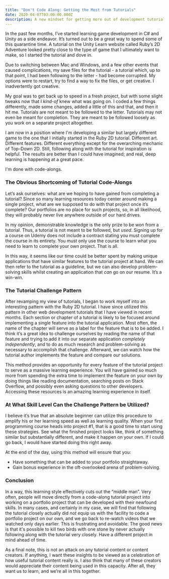 ```yaml
---
title: "Don't Code Along: Getting the Most from Tutorials"
date: 2020-04-07T03:00:00.000Z
description: A new mindset for getting more out of development tutorials
---
```


In the past few months, I've started learning game development in C# and Unity as a side endeavor. It’s turned out to be a great way to spend some of this quarantine time. A tutorial on the Unity Learn website called Ruby’s 2D Adventure looked pretty close to the type of game that I ultimately want to make, so I started the tutorial and dove in.

Due to switching between Mac and Windows, and a few other events that caused complications, my save files for the tutorial - a tutorial which, up to that point, I had been following to the letter - had become corrupted. My options were to restart, try to find a way to fix the files, or get creative. I inadvertently got creative.

My goal was to get back up to speed in a fresh project, but with some slight tweaks now that I _kind-of_ knew what was going on. I coded a few things differently, made some changes, added a little of this and that, and then it hit me. Tutorials are not meant to be followed to the letter. Tutorials may not even be meant for completion. They are meant to be followed loosely as you work on a separate project altogether.

I am now in a position where I'm developing a similar but largely different game to the one that I initially started in the Ruby 2D tutorial. Different art. Different features. Different everything except for the overarching mechanic of Top-Down 2D. Still, following along with the tutorial for inspiration is helpful. The results are better than I could have imagined; and real, deep learning is happening at a great pace.

I'm done with code-alongs.

### The Obvious Shortcoming of Tutorial Code-Alongs

Let’s ask ourselves: what are we hoping to have gained from completing a tutorial? Since so many learning resources today center around making a single project, what are we supposed to do with that project once it’s complete? Our portfolios are no place for such projects, so, in all likelihood, they will probably never live anywhere outside of our hard drives.

In my opinion, demonstrable knowledge is the only prize to be won from a tutorial. Thus, a tutorial is not meant to be followed, but _used_. Signing up for a course on Udemy does not include a contract stating you must complete the course in its entirety. You must only use the course to learn what you need to learn to complete your own project. That is all.

In this way, it seems like our time could be better spent by making unique applications that have similar features to the tutorial project at hand. We can then refer to the tutorial as a guideline, but we can also develop problem-solving skills whilst creating an application that _can_ go on our resume. It’s a win-win.

### The Tutorial Challenge Pattern

After revamping my view of tutorials, I began to work myself into an interesting pattern with the Ruby 2D tutorial. I have since utilized this pattern in other web development tutorials that I have viewed in recent months. Each section or chapter of a tutorial is likely to be focused around implementing a single feature into the tutorial application. Most often, the name of the chapter will serve as a label for the feature that is to be added. I think it’s a great idea to challenge ourselves by reading the name of that feature and trying to add it into our separate application _completely independently_, and to do as much research and problem-solving as necessary to accomplish that challenge. Afterward, we can watch how the tutorial author implements the feature and compare our solutions.

This method provides an opportunity for every feature of the tutorial project to serve as a massive learning experience. You will have gained so much more from spending the extra time to implement the feature on your own by doing things like reading documentation, searching posts on Stack Overflow, and possibly even asking questions to other developers. Accessing these resources is an amazing learning experience in itself.

### At What Skill Level Can the Challenge Pattern be Utilized?

I believe it’s true that an absolute beginner can utilize this procedure to amplify his or her learning speed as well as learning quality. When your first programming course heads into project #1, that is a good time to start using these strategies. See what the finished project looks like, think of something similar but substantially different, and make it happen on your own. If I could go back, I would have started doing this right away.

At the end of the day, using this method will ensure that you:

- Have something that can be added to your portfolio straightaway.
- Gain bonus experience in the oft-overlooked arena of problem-solving.

### Conclusion

In a way, this learning style effectively cuts out the “middle man”. Very often, people will move directly from a code-along tutorial project into working on a portfolio project that can be developed with their newfound skills. In many cases, and certainly in my case, we will find that following the tutorial closely actually did _not_ equip us with the facility to code a portfolio project on our own, and we go back to re-watch videos that we watched only days earlier. This is frustrating and avoidable. The good news is that it's possible to kill two birds with one stone by never actually following along with the tutorial very closely. Have a different project in mind ahead of time.

As a final note, this is not an attack on any tutorial content or content creators. If anything, I want these insights to be viewed as a celebration of how useful tutorial content really is. I also think that many of these creators would appreciate their content being used in this capacity. After all, they want us to learn, and we’re all in this together.
